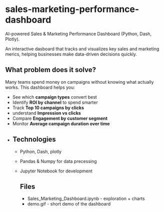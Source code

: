 # sales-marketing-performance-dashboard
AI-powered Sales &amp; Marketing Performance Dashboard (Python, Dash, Plotly).

An interactive dasboard that tracks and visualizes key sales and marketing merics, helping businesses make data-driven decisions quickly.

## What problem does it solve?
Many teams spend money on campaigns without knowing what actually works.
This dashboard helps you:
- See which **campaign types** convert best
- Identify **ROI by channel** to spend smarter
- Track **Top 10 campaigns by clicks**
- understand **Impression vs clicks**
-  Compare **Engagement by customer segment**
-  Monitor **Average campaign duration over time**
-  
   ## Technologies
  - Python, Dash, plotly
  - Pandas & Numpy for data precessing
  - Jupyter Notebook for development
 
    ## Files
    - Sales_Marketing_Dashboard.ipynb - exploration + charts
    - demo.gif - short demo of the dashboard
